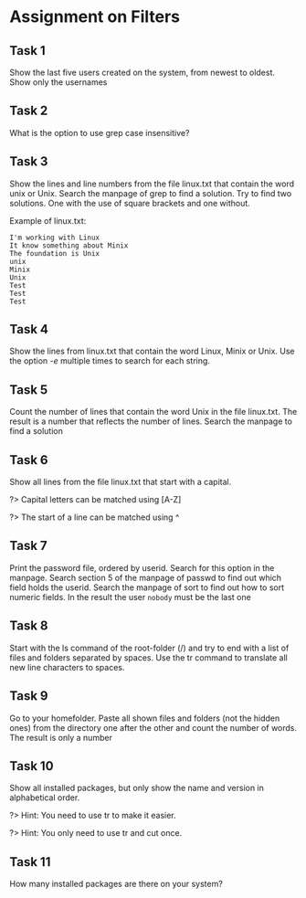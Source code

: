 # Assignment on Filters

## Task 1
Show the last five users created on the system, from newest to oldest. Show only the usernames

## Task 2
What is the option to use grep case insensitive?

## Task 3
Show the lines and line numbers from the file linux.txt that contain the word unix or Unix. Search the manpage of grep to find a solution.
Try to find two solutions. One with the use of square brackets and one without.

Example of linux.txt:

```
I'm working with Linux
It know something about Minix
The foundation is Unix
unix
Minix
Unix
Test
Test
Test
```

## Task 4
Show the lines from linux.txt that contain the word Linux, Minix or Unix. Use the option _-e_ multiple times to search for each string.

## Task 5
Count the number of lines that contain the word Unix in the file linux.txt. The result is a number that reflects the number of lines. Search the manpage to find a solution  

## Task 6
Show all lines from the file linux.txt that start with a capital. 

?> <i class="fa-solid fa-circle-info"></i> Capital letters can be matched using [A-Z]  
  
?> <i class="fa-solid fa-circle-info"></i> The start of a line can be matched using ^


## Task 7
Print the password file, ordered by userid. Search for this option in the manpage. Search section 5 of the manpage of passwd to find out which field holds the userid. Search the manpage of sort to find out how to sort numeric fields. In the result the user `nobody` must be the last one  


## Task 8
Start with the ls command of the root-folder (/) and try to end with a list of files and folders separated by spaces. Use the tr command to translate all new line characters to spaces.


## Task 9
Go to your homefolder. Paste all shown files and folders (not the hidden ones) from the directory one after the other and count the number of words. The result is only a number 

## Task 10
Show all installed packages, but only show the name and version in alphabetical order.

?> <i class="fa-solid fa-circle-info"></i> Hint: You need to use tr to make it easier.   
  
?> <i class="fa-solid fa-circle-info"></i> Hint: You only need to use tr and cut once. 

## Task 11
How many installed packages are there on your system?
